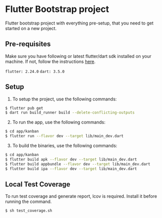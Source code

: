 # Flutter Bootstrap project

Flutter bootstrap project with everything pre-setup, that you need to get started on a new project.

## Pre-requisites
Make sure you have following or latest flutter/dart sdk installed on your machine. If not, follow the instructions [here](https://flutter.dev/docs/get-started/install).

`flutter: 2.24.0`
`dart: 3.5.0`

## Setup
1. To setup the project, use the following commands:
```sh
$ flutter pub get
$ dart run build_runner build --delete-conflicting-outputs
```

2. To run the app, use the following commands:
```sh
$ cd app/kanban
$ flutter run --flavor dev --target lib/main_dev.dart
```

3. To build the binaries, use the following commands:
```sh
$ cd app/kanban
$ flutter build apk --flavor dev --target lib/main_dev.dart
$ flutter build appbundle --flavor dev --target lib/main_dev.dart
$ flutter build ipa --flavor dev --target lib/main_dev.dart
```

## Local Test Coverage
To run test coverage and generate report, lcov is required. Install it before running the command.
```sh
$ sh test_coverage.sh
```